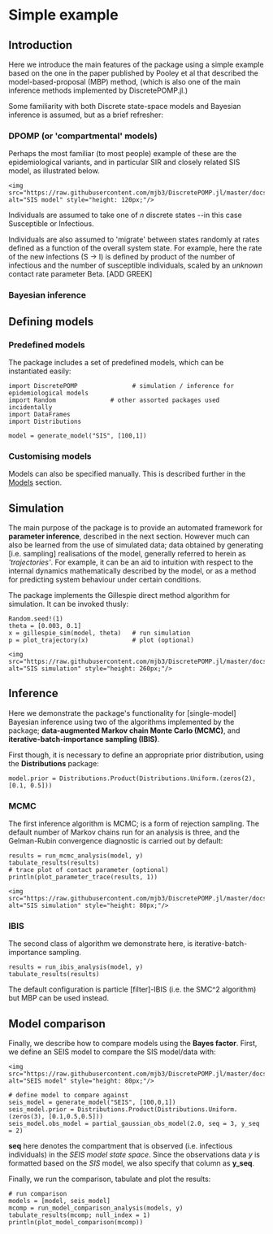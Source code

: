 # Simple example

## Introduction

Here we introduce the main features of the package using a simple example based on the one in the paper published by Pooley et al that described the model-based-proposal (MBP) method, (which is also one of the main inference methods implemented by DiscretePOMP.jl.)

Some familiarity with both Discrete state-space models and Bayesian inference is assumed, but as a brief refresher:

### DPOMP (or 'compartmental' models)

Perhaps the most familiar (to most people) example of these are the epidemiological variants, and in particular SIR and closely related SIS model, as illustrated below.

```@raw html
<img src="https://raw.githubusercontent.com/mjb3/DiscretePOMP.jl/master/docs/img/sis.png" alt="SIS model" style="height: 120px;"/>
```
Individuals are assumed to take one of *n* discrete states --in this case Susceptible or Infectious.

Individuals are also assumed to 'migrate' between states randomly at rates defined as a function of the overall system state. For example, here the rate of the new infections (S -> I) is defined by product of the number of infectious and the number of susceptible individuals, scaled by an *unknown* contact rate parameter Beta. [ADD GREEK]

### Bayesian inference



## Defining models

### Predefined models

The package includes a set of predefined models, which can be instantiated easily:

```@repl 1
import DiscretePOMP               # simulation / inference for epidemiological models
import Random               # other assorted packages used incidentally
import DataFrames
import Distributions

model = generate_model("SIS", [100,1])
```

### Customising models

Models can also be specified manually. This is described further in the [Models](@ref) section.

## Simulation

The main purpose of the package is to provide an automated framework for **parameter inference**, described in the next section. However much can also be learned from the use of simulated data; data obtained by generating [i.e. sampling] realisations of the model, generally referred to herein as *'trajectories'*. For example, it can be an aid to intuition with respect to the internal dynamics mathematically described by the model, or as a method for predicting system behaviour under certain conditions.

The package implements the Gillespie direct method algorithm for simulation. It can be invoked thusly:

```@repl 1
Random.seed!(1)
theta = [0.003, 0.1]
x = gillespie_sim(model, theta)	  # run simulation
p = plot_trajectory(x)            # plot (optional)
```

```@raw html
<img src="https://raw.githubusercontent.com/mjb3/DiscretePOMP.jl/master/docs/img/sis_sim.png" alt="SIS simulation" style="height: 260px;"/>
```

## Inference

Here we demonstrate the package's functionality for [single-model] Bayesian inference using two of the algorithms implemented by the package; **data-augmented Markov chain Monte Carlo (MCMC)**, and **iterative-batch-importance sampling (IBIS)**.

First though, it is necessary to define an appropriate prior distribution, using the **Distributions** package:

```@repl 1
model.prior = Distributions.Product(Distributions.Uniform.(zeros(2), [0.1, 0.5]))
```

### MCMC

The first inference algorithm is MCMC; is a form of rejection sampling. The default number of Markov chains run for an analysis is three, and the Gelman-Rubin convergence diagnostic is carried out by default:

```@repl 1
results = run_mcmc_analysis(model, y)
tabulate_results(results)
# trace plot of contact parameter (optional)
println(plot_parameter_trace(results, 1))
```

```@raw html
<img src="https://raw.githubusercontent.com/mjb3/DiscretePOMP.jl/master/docs/img/trace.png" alt="SIS simulation" style="height: 80px;"/>
```

### IBIS
The second class of algorithm we demonstrate here, is iterative-batch-importance sampling.

```@repl 1
results = run_ibis_analysis(model, y)
tabulate_results(results)
```

The default configuration is particle [filter]-IBIS (i.e. the SMC^2 algorithm) but MBP can be used instead.

## Model comparison

Finally, we describe how to compare models using the **Bayes factor**. First, we define an SEIS model to compare the SIS model/data with:

```@raw html
<img src="https://raw.githubusercontent.com/mjb3/DiscretePOMP.jl/master/docs/img/seis.png" alt="SEIS model" style="height: 80px;"/>
```

```@repl 1
# define model to compare against
seis_model = generate_model("SEIS", [100,0,1])
seis_model.prior = Distributions.Product(Distributions.Uniform.(zeros(3), [0.1,0.5,0.5]))
seis_model.obs_model = partial_gaussian_obs_model(2.0, seq = 3, y_seq = 2)
```

**seq** here denotes the compartment that is observed (i.e. infectious individuals) in the *SEIS model state space*. Since the observations data *y* is formatted based on the *SIS* model, we also specify that column as **y_seq**.

Finally, we run the comparison, tabulate and plot the results:

```@repl 1
# run comparison
models = [model, seis_model]
mcomp = run_model_comparison_analysis(models, y)
tabulate_results(mcomp; null_index = 1)
println(plot_model_comparison(mcomp))
```
